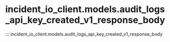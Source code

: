 # incident_io_client.models.audit_logs_api_key_created_v1_response_body

::: incident_io_client.models.audit_logs_api_key_created_v1_response_body
